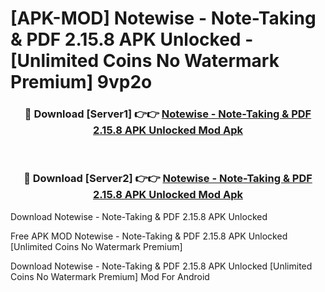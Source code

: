 # [APK-MOD] Notewise - Note-Taking & PDF 2.15.8 APK Unlocked - [Unlimited Coins No Watermark Premium] 9vp2o



<div align="center">
<h3>🔴 Download [Server1] 👉👉 <a href="https://momento.my/?title=Notewise_-_Note-Taking_&_PDF_2.15.8_APK_Unlocked">Notewise - Note-Taking & PDF 2.15.8 APK Unlocked Mod Apk</a></h3><br>

<h3>🔴 Download [Server2] 👉👉 <a href="https://momento.my/?title=Notewise_-_Note-Taking_&_PDF_2.15.8_APK_Unlocked">Notewise - Note-Taking & PDF 2.15.8 APK Unlocked Mod Apk</a></h3>
</div>



Download Notewise - Note-Taking & PDF 2.15.8 APK Unlocked 

Free APK MOD Notewise - Note-Taking & PDF 2.15.8 APK Unlocked [Unlimited Coins No Watermark Premium]

Download Notewise - Note-Taking & PDF 2.15.8 APK Unlocked [Unlimited Coins No Watermark Premium] Mod For Android
